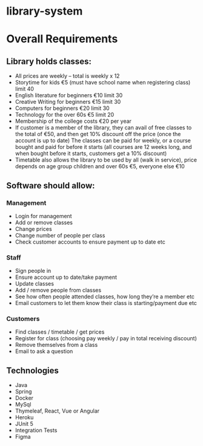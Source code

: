 # library-system

# Overall Requirements

## Library holds classes:
- All prices are weekly – total is weekly x 12
- Storytime for kids €5 (must have school name when registering class) limit 40
- English literature for beginners €10 limit 30
- Creative Writing for beginners €15 limit 30
- Computers for beginners €20 limit 30
- Technology for the over 60s €5 limit 20
- Membership of the college costs €20 per year
- If customer is a member of the library, they can avail of free classes to the total of €50, and then get 10% discount off the price (once the account is up to date)
The classes can be paid for weekly, or a course bought and paid for before it starts (all courses are 12 weeks long, and when bought before it starts, customers get a 10% discount)
- Timetable also allows the library to be used by all (walk in service), price depends on age group children and over 60s €5, everyone else €10

## Software should allow: 
### Management
- Login for management
- Add or remove classes
- Change prices
- Change number of people per class
- Check customer accounts to ensure payment up to date etc
### Staff 
- Sign people in
- Ensure account up to date/take payment
- Update classes
- Add / remove people from classes
- See how often people attended classes, how long they’re a member etc
- Email customers to let them know their class is starting/payment due etc
### Customers 
- Find classes / timetable / get prices 
- Register for class (choosing pay weekly / pay in total receiving discount)
- Remove themselves from a class
- Email to ask a question

## Technologies
- Java
- Spring
- Docker
- MySql
- Thymeleaf, React, Vue or Angular
- Heroku
- JUnit 5
- Integration Tests
- Figma


